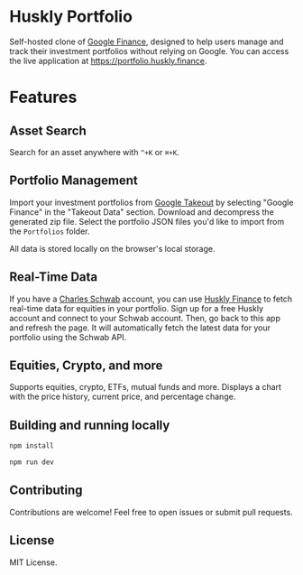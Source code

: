 # Huskly Portfolio

Self-hosted clone of [Google Finance](https://www.google.com/finance), designed to help users manage and track their investment portfolios without relying on Google.
You can access the live application at https://portfolio.huskly.finance.

# Features

## Asset Search

Search for an asset anywhere with `^+K` or `⌘+K`.

## Portfolio Management

Import your investment portfolios from [Google Takeout](https://takeout.google.com/) by selecting "Google Finance" in the "Takeout Data" section.
Download and decompress the generated zip file.
Select the portfolio JSON files you'd like to import from the `Portfolios` folder.

All data is stored locally on the browser's local storage.

## Real-Time Data

If you have a [Charles Schwab](https://www.schwab.com/) account, you can use [Huskly Finance](https://huskly.finance) to fetch real-time data for equities in your portfolio.
Sign up for a free Huskly account and connect to your Schwab account.
Then, go back to this app and refresh the page. It will automatically fetch the latest data for your portfolio
using the Schwab API.

## Equities, Crypto, and more

Supports equities, crypto, ETFs, mutual funds and more.
Displays a chart with the price history, current price, and percentage change.

## Building and running locally

```bash
npm install
```

```bash
npm run dev
```

## Contributing

Contributions are welcome! Feel free to open issues or submit pull requests.

## License

MIT License.
